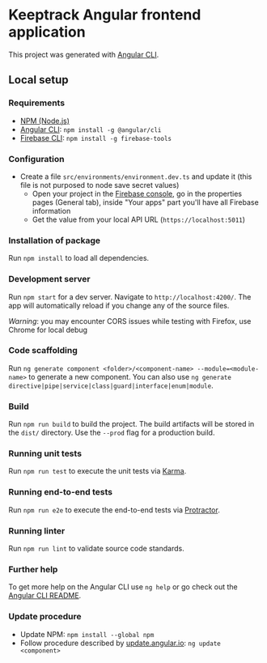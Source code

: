 # Keeptrack Angular frontend application

This project was generated with [Angular CLI](https://github.com/angular/angular-cli).

## Local setup

### Requirements

* [NPM (Node.js)](https://nodejs.org/en/)
* [Angular CLI](https://cli.angular.io/): `npm install -g @angular/cli`
* [Firebase CLI](https://www.npmjs.com/package/firebase-tools): `npm install -g firebase-tools`

### Configuration

* Create a file `src/environments/environment.dev.ts` and update it (this file is not purposed to node save secret values)
  * Open your project in the [Firebase console](https://console.firebase.google.com/), go in the properties pages (General tab), inside "Your apps" part you'll have all Firebase information
  * Get the value from your local API URL (`https://localhost:5011`)

### Installation of package

Run `npm install` to load all dependencies.

### Development server

Run `npm start` for a dev server. Navigate to `http://localhost:4200/`. The app will automatically reload if you change any of the source files.

_Warning_: you may encounter CORS issues while testing with Firefox, use Chrome for local debug

### Code scaffolding

Run `ng generate component <folder>/<component-name> --module=<module-name>` to generate a new component. You can also use `ng generate directive|pipe|service|class|guard|interface|enum|module`.

### Build

Run `npm run build` to build the project. The build artifacts will be stored in the `dist/` directory. Use the `--prod` flag for a production build.

### Running unit tests

Run `npm run test` to execute the unit tests via [Karma](https://karma-runner.github.io).

### Running end-to-end tests

Run `npm run e2e` to execute the end-to-end tests via [Protractor](http://www.protractortest.org/).

### Running linter

Run `npm run lint` to validate source code standards.

### Further help

To get more help on the Angular CLI use `ng help` or go check out the [Angular CLI README](https://github.com/angular/angular-cli/blob/master/README.md).

### Update procedure

* Update NPM: `npm install --global npm`
* Follow procedure described by [update.angular.io](https://update.angular.io/): `ng update <component>`
